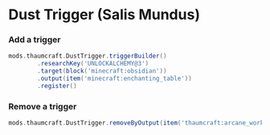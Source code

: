 # Dust Trigger (Salis Mundus)

### Add a trigger

```groovy
mods.thaumcraft.DustTrigger.triggerBuilder()
        .researchKey('UNLOCKALCHEMY@3')
        .target(block('minecraft:obsidian'))
        .output(item('minecraft:enchanting_table'))
        .register()
```

### Remove a trigger

```groovy
mods.thaumcraft.DustTrigger.removeByOutput(item('thaumcraft:arcane_workbench'))
```
